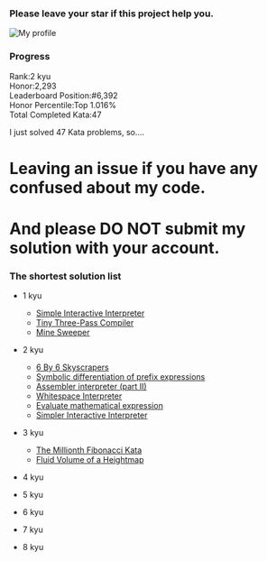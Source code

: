 ### Please leave your star if this project help you.

![My profile](https://www.codewars.com/users/yizer16/badges/large)


### Progress 
Rank:2 kyu  
Honor:2,293  
Leaderboard Position:#6,392  
Honor Percentile:Top 1.016%  
Total Completed Kata:47


I just solved 47 Kata problems, so....
# Leaving an issue if you have any confused about my code.

# And please DO NOT submit my solution with your account.


### The shortest solution list

- 1 kyu  

  - [Simple Interactive Interpreter](https://www.codewars.com/kata/52ffcfa4aff455b3c2000750)  
  - [Tiny Three-Pass Compiler](https://www.codewars.com/kata/5265b0885fda8eac5900093b)  
  - [Mine Sweeper](https://www.codewars.com/kata/57ff9d3b8f7dda23130015fa)

- 2 kyu
  - [6 By 6 Skyscrapers](https://www.codewars.com/kata/5679d5a3f2272011d700000d)
  - [Symbolic differentiation of prefix expressions](https://www.codewars.com/kata/584daf7215ac503d5a0001ae)
  - [Assembler interpreter (part II)](https://www.codewars.com/kata/58e61f3d8ff24f774400002c)
  - [Whitespace Interpreter](https://www.codewars.com/kata/52dc4688eca89d0f820004c6)
  - [Evaluate mathematical expression](https://www.codewars.com/kata/52a78825cdfc2cfc87000005)
  - [Simpler Interactive Interpreter](https://www.codewars.com/kata/53005a7b26d12be55c000243)
- 3 kyu
  - [The Millionth Fibonacci Kata](https://www.codewars.com/kata/53d40c1e2f13e331fc000c26)
  - [Fluid Volume of a Heightmap](https://www.codewars.com/kata/5b98dfa088d44a8b000001c1)
- 4 kyu

- 5 kyu

- 6 kyu

- 7 kyu

- 8 kyu